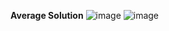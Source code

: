 **Average Solution**
![image](https://github.com/GBGodea/Sort-Colors/assets/125504532/2695db68-4e3a-426d-997b-8564277e79de)
![image](https://github.com/GBGodea/Sort-Colors/assets/125504532/bbdfba32-bb82-4853-8af5-b8e7fb347b56)

